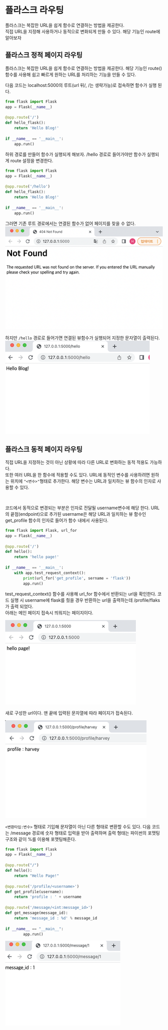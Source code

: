 # 플라스크 라우팅
플라스크는 복잡한 URL을 쉽게 함수로 연결하는 방법을 제공한다.  
직접 URL을 지정해 사용하거나 동적으로 변화되게 만들 수 있다. 해당 기능인 route에 알아보자

## 플라스크 정적 페이지 라우팅
플라스크는 복잡한 URL을 쉽게 함수로 연결하는 방법을 제공한다. 해당 기능인 route()함수를 사용해 쉽고 빠르게 원하는 URL를 처리하는 기능을 만들 수 있다.    

다음 코드는 localhost:5000의 루트(url 뒤/, /는 생략가능)로 접속하면 함수가 실행 된다.

```python
from flask import Flask
app = Flask(__name__)

@app.route('/')
def hello_flask():
    return 'Hello Blog!'

if __name__ == '__main__':
    app.run()
```
하위 경로를 만들어 함수가 실행되게 해보자. /hello 경로로 들어가야만 함수가 실행되게 route 설정을 변경한다.

```python
from flask import Flask
app = Flask(__name__)

@app.route('/hello')
def hello_flask():
    return 'Hello Blog!'

if __name__ == '__main__':
    app.run()
```
그러면 기존 루트 경로에서는 연결된 함수가 없어 페이지를 찾을 수 없다.  
!['not found'](images/not_found.png)   

하지만 `/hello` 경로로 들어가면 연결된 뷰함수가 실행되어 지정한 문자열이 출력된다.    
!['/hello'](images/hello_blog.png)   

## 플라스크 동적 페이지 라우팅
직접 URL을 지정하는 것이 아닌 상황에 따라 다른 URL로 변화하는 동적 적용도 가능하다.  
또한 여러 URL을 한 함수에 적용할 수도 있다. URL에 동적인 변수를 사용하려면 원하는 위치에 `"<변수>"`형태로 추가한다. 해당 변수는 URL과 일치하는 뷰 함수의 인자로 사용할 수 있다.    

<br/>

코드에서 동적으로 변경되는 부분은 인자로 전달될 username변수에 해당 한다. URL의 끝점(endpoint)으로 추가된 username은 해당 URL과 일치하는 뷰 함수인 get_profile 함수의 인자로 들어가 함수 내에서 사용된다.    

```python
from flask import Flask, url_for
app = Flask(__name__)

@app.route('/')
def hello():
    return 'hello page!'

if __name__ == '__main__':
    with app.test_request_context():
        print(url_for('get_profile', sername = 'flask'))
        app.run()
```
test_request_context() 함수를 사용해 url_for 함수에서 반환되는 url을 확인한다. 코드 실행 시 username에 flask를 줬을 경우 반환하는 url을 출력하는데 /profile/flaks가 출력 되었다.   
아래는 메인 페이지 접속시 띄워지는 페이지이다.  

!['/hello'](images/hello_page.png)   

새로 구성한 url이다. 맨 끝에 입력된 문자열에 따라 페이지가 접속된다.   

![non-static](images/non-static.png)  

`<변환타입:변수>` 형태로 기입해 문자열이 아닌 다른 형태로 변환할 수도 있다. 다음 코드는 /message 경로에 숫자 형태로 입력을 받아 출력하며 출력 형태는 파이썬의 포맷팅 구조와 같이 %를 이용해 포맷팅해준다.

```python
from flask import Flask
app = Flask(__name__)

@app.route("/")
def hello():
	return "Hello Page!"

@app.route('/profile/<username>')
def get_profile(username):
    return 'profile : ' + username

@app.route('/message/<int:message_id>')
def get_message(message_id):
    return 'message_id : %d' % message_id

if __name__ == "__main__":
		app.run()
```

![non-static_2](images/non-static_2.png)  